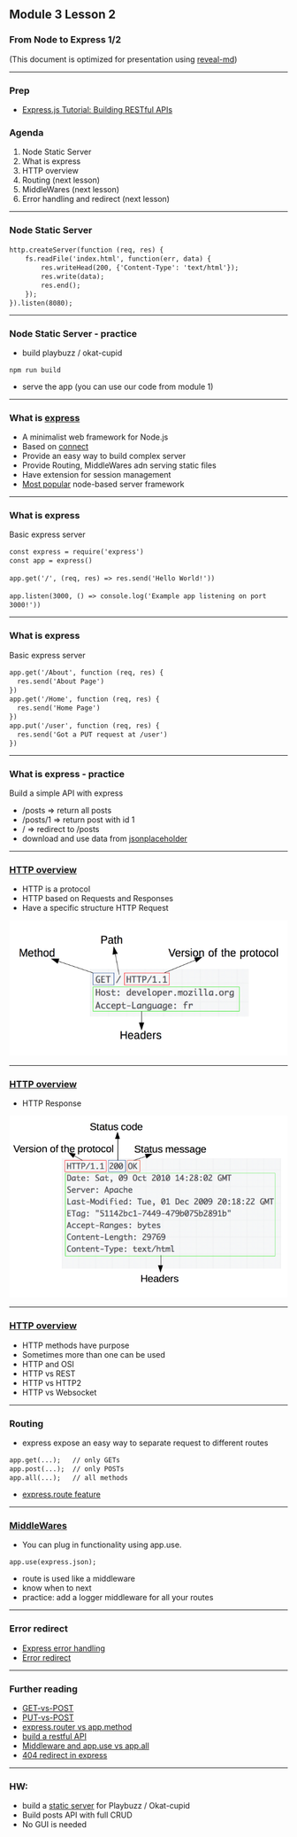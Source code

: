 ## Module 3 Lesson 2
### From Node to Express 1/2
(This document is optimized for presentation using [reveal-md](https://github.com/webpro/reveal-md))

---

### Prep
* [Express.js Tutorial: Building RESTful APIs](https://www.youtube.com/watch?v=pKd0Rpw7O48)

### Agenda
1. Node Static Server
2. What is express
3. HTTP overview
4. Routing (next lesson)
5. MiddleWares (next lesson)
6. Error handling and redirect (next lesson)

---
### Node Static Server
```
http.createServer(function (req, res) {
    fs.readFile('index.html', function(err, data) {
        res.writeHead(200, {'Content-Type': 'text/html'});
        res.write(data);
        res.end();
    });
}).listen(8080);
```

---
### Node Static Server - practice
* build playbuzz / okat-cupid
```
npm run build
```
* serve the app (you can use our code from module 1)

---
### What is [express](https://expressjs.com/)
* A minimalist web framework for Node.js
* Based on [connect](https://github.com/senchalabs/connect)
* Provide an easy way to build complex server
* Provide Routing, MiddleWares adn serving static files
* Have extension for session management
* [Most popular](https://www.npmtrends.com/express-vs-fastify-vs-koa-vs-koa-vs-hapi-vs-hapi-vs-sails) node-based server framework

---
### What is express
Basic express server
```
const express = require('express')
const app = express()

app.get('/', (req, res) => res.send('Hello World!'))

app.listen(3000, () => console.log('Example app listening on port 3000!'))
```

---
### What is express
Basic express server
```
app.get('/About', function (req, res) {
  res.send('About Page')
})
app.get('/Home', function (req, res) {
  res.send('Home Page')
})
app.put('/user', function (req, res) {
  res.send('Got a PUT request at /user')
})
```

---
### What is express - practice
Build a simple API with express
* /posts => return all posts
* /posts/1 => return post with id 1
* / =>  redirect to /posts
* download and use data from [jsonplaceholder](https://jsonplaceholder.typicode.com)

---
### [HTTP overview](https://he.wikipedia.org/wiki/Hypertext_Transfer_Protocol#%D7%91%D7%A7%D7%A9%D7%95%D7%AA_HTTP)
* HTTP is a protocol
* HTTP based on Requests and Responses
* Have a specific structure
HTTP Request
<img src="./assets/HTTP_Request.png">

---
### [HTTP overview](https://he.wikipedia.org/wiki/Hypertext_Transfer_Protocol#%D7%91%D7%A7%D7%A9%D7%95%D7%AA_HTTP)
* HTTP Response
<img src="./assets/HTTP_Response.png">

---
### [HTTP overview](https://he.wikipedia.org/wiki/Hypertext_Transfer_Protocol#%D7%91%D7%A7%D7%A9%D7%95%D7%AA_HTTP)
* HTTP methods have purpose
* Sometimes more than one can be used
* HTTP and OSI
* HTTP vs REST
* HTTP vs HTTP2
* HTTP vs Websocket


---
### Routing
* express expose an easy way to separate request to different routes
```
app.get(...);   // only GETs
app.post(...);  // only POSTs
app.all(...);   // all methods
```
* [express.route feature](https://expressjs.com/en/guide/routing.html)

---
### [MiddleWares](https://expressjs.com/en/guide/using-middleware.html)
* You can plug in functionality using app.use.
```
app.use(express.json);
```
* route is used like a middleware
* know when to next
* practice: add a logger middleware for all your routes

---
### Error redirect
* [Express error handling](https://expressjs.com/en/guide/error-handling.html)
* [Error redirect](https://expressjs.com/en/guide/error-handling.html)

---

### Further reading
* [GET-vs-POST](https://www.diffen.com/difference/GET-vs-POST-HTTP-Requests)
* [PUT-vs-POST](https://stackoverflow.com/questions/630453/put-vs-post-in-restRequests)
* [express.router vs app.method](https://stackoverflow.com/questions/28305120/differences-between-express-router-and-app-get)
* [build a restful API](https://scotch.io/tutorials/build-a-restful-api-using-node-and-express-4#getting-started)
* [Middleware and app.use vs app.all](http://qnimate.com/express-js-middleware-tutorial/)
* [404 redirect in express](https://gist.github.com/primaryobjects/0beed74756074d3df6e3)

---

### HW:
* build a [static server](https://expressjs.com/en/starter/static-files.html) for Playbuzz / Okat-cupid
* Build posts API with full CRUD
* No GUI is needed
